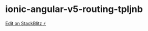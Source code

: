 # ionic-angular-v5-routing-tpljnb

[Edit on StackBlitz ⚡️](https://stackblitz.com/edit/ionic-angular-v5-routing-tpljnb)